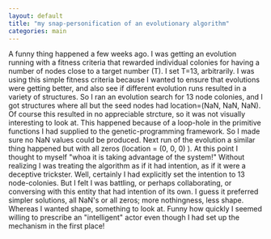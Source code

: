 ```yaml
---
layout: default
title: "my snap-personification of an evolutionary algorithm"
categories: main
---
```


A funny thing happened a few weeks ago. I was getting an evolution running with a fitness criteria that rewarded individual colonies for having a number of nodes close to a target number (T). I set T=13, arbitrarily.
I was using this simple fitness criteria because I wanted to ensure that evolutions were getting better, and also see if different evolution runs resulted in a variety of structures.
So I ran an evolution search for 13 node colonies, and I got structures where all but the seed nodes had location=(NaN, NaN, NaN).
Of course this resulted in no appreciable strcture, so it was not visually interesting to look at. This happened because of a loop-hole in the primitive functions I had supplied to the genetic-programming framework. So I made sure no NaN values could be produced. Next run of the evolution a similar thing happened but with all zeros (location = (0, 0, 0) ).
At this point I thought to myself "whoa it is taking advantage of the system!" Without realizing I was treating the algorithm as if it had intention, as if it were a deceptive trickster. Well, certainly I had explicitly set the intention to 13 node-colonies. But I felt I was battling, or perhaps collaborating, or conversing with this entity that had intention of its own. I guess it preferred simpler solutions, all NaN's or all zeros; more nothingness, less shape.
Whereas I wanted shape, something to look at.
Funny how quickly I seemed willing to prescribe an "intelligent" actor even though I had set up the mechanism in the first place!



